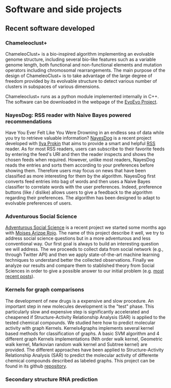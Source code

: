 # Software and side projects
## Recent software developed

### Chameleoclust+ 
ChameleoClust+ is a bio-inspired algorithm implementing an evolvable genome structure, including several bio-like features such as a variable genome length, both functional and non-functional elements and mutation operators including chromosomal rearrangements. The main purpose of the design of ChameleoClust+ is to take advantage of the large degree of freedom provided by its evolvable structure to detect various number of clusters in subspaces of various dimensions.

Chameleoclust+ runs as a python module implemented internally in C++. The software can be downloaded in the webpage of the [EvoEvo Project](http://evoevo.liris.cnrs.fr/chameleoclust/).

### NayesDog: RSS reader with Naive Bayes powered recommendations

Have You Ever Felt Like You Were Drowning in an endless sea of data while you try to retrieve valuable information?  [NayesDog](https://github.com/MLdog/nayesdog) is a recent project developed with [Ilya Prokin](https://iprokin.github.io/index.html) that aims to provide a smart and helpful [RSS](https://en.wikipedia.org/wiki/RSS) reader.
As for most RSS readers, users can subscribe to their favorite feeds by entering the feed's URI and then the reader inspects and shows the chosen feeds when required. However, unlike most readers, NayesDog reads the entries and sorts them according to your preferences before showing them. Therefore users may focus on news that have been classified as more interesting for them by the algorithm. NayesDog first converts feed entries into  bag of words and then uses a Naive Bayes classifier to correlate words with the user preferences. Indeed, preference buttons (like / dislike) allows users to give a feedback to the algorithm regarding their preferences. The algorithm has been designed to adapt to evolvable preferences of users.

### Adventurous Social Science

[Adventurous Social Science](https://github.com/AdventurousSocialScience) is a recent project we started some months ago with [Moises Arizpe Rojo](https://www.google.fr/url?sa=t&rct=j&q=&esrc=s&source=web&cd=8&cad=rja&uact=8&ved=0ahUKEwiNtZKhxP7PAhUSahoKHV4aDOUQFgg4MAc&url=https%3A%2F%2Fmx.linkedin.com%2Fin%2Fmois%25C3%25A9s-arizpe-rojo-05640b99&usg=AFQjCNHw4CDnIzotIwSAADhwBiaI952-aQ&sig2=_PIR36AemgjiQ2Q95cgvCw&bvm=bv.136811127,d.d2s).  The name of this project describe it well, we try to address social science questions but in a more adventurous and less conventional way. Our first goal is always to build an interesting question we will address. The we proceeds to collect data from social network (e.g., through Twitter API) and then we apply state-of-the-art machine learning techniques to understand better the collected observations. Finally we analyze our results and compare them to stablished theory from Social Sciences in order to give a possible answer to our initial problem (e.g. [most recent posts](https://medium.com/adventurous-social-science)).

### Kernels for graph comparisons
The development of new drugs is a expensive and slow procedure. An important step in new molecules development is the "test" phase. This particularly slow and expensive step is significantly accelerated and cheapened if Structure-Activity Relationship Analysis (SAR) is applied to the tested chemical compounds. We studied here how to predict molecular activity with graph Kernels.
Kernels4graphs implements several kernel based methods for classification of graphs. A basic SVM algorithm and 4 different graph Kernels implementations (Nth order walk kernel, Geometric walk kernel, Markovian random walk kernel and Subtree kernel) are provided. The different approaches have been applied to Structure-Activity Relationship Analysis (SAR) to predict the molecular activity of differente chemical compounds described as labeled graphs.
This project can be found in its github [repository](https://github.com/SergioPeignier/kernels4graphs).

### Secondary structure RNA prediction